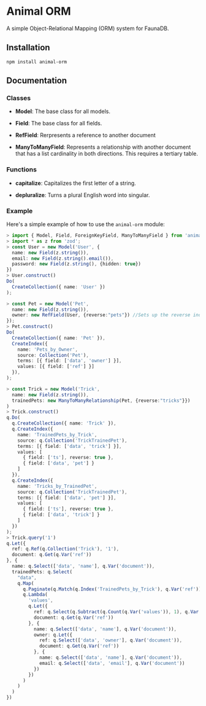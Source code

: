 # Animal ORM

A simple Object-Relational Mapping (ORM) system for FaunaDB.

## Installation

```
npm install animal-orm
```

## Documentation

### Classes

- **Model**: The base class for all models. 

- **Field**: The base class for all fields.

- **RefField**: Rerpresents a reference to another document

- **ManyToManyField**: Represents a relationship with another document that has a list cardinality in both directions. This requires a tertiary table.

### Functions

- **capitalize**: Capitalizes the first letter of a string.

- **depluralize**: Turns a plural English word into singular.

### Example

Here's a simple example of how to use the `animal-orm` module:

```typescript
> import { Model, Field, ForeignKeyField, ManyToManyField } from 'animal-orm';
> import * as z from 'zod';
> const User = new Model('User', {
  name: new Field(z.string()),
  email: new Field(z.string().email()),
  password: new Field(z.string(), {hidden: true})
})
> User.construct()
Do(
  CreateCollection({ name: 'User' })
);

> const Pet = new Model('Pet',
  name: new Field(z.string()),
  owner: new RefField(User, {reverse:"pets"}) //Sets up the reverse index
});
> Pet.construct()
Do(
  CreateCollection({ name: 'Pet' }),
  CreateIndex({
    name: 'Pets_by_Owner',
    source: Collection('Pet'),
    terms: [{ field: ['data', 'owner'] }],
    values: [{ field: ['ref'] }]
  }),
);

> const Trick = new Model('Trick',
  name: new Field(z.string()),
  trainedPets: new ManyToManyRelationship(Pet, {reverse:"tricks"}})
)
> Trick.construct()
q.Do(
  q.CreateCollection({ name: 'Trick' }),
  q.CreateIndex({
    name: 'TrainedPets_by_Trick',
    source: q.Collection('TrickTrainedPet'),
    terms: [{ field: ['data', 'trick'] }],
    values: [
      { field: ['ts'], reverse: true },
      { field: ['data', 'pet'] }
    ]
  }),
  q.CreateIndex({
    name: 'Tricks_by_TrainedPet',
    source: q.Collection('TrickTrainedPet'),
    terms: [{ field: ['data', 'pet'] }],
    values: [
      { field: ['ts'], reverse: true },
      { field: ['data', 'trick'] }
    ]
  })
);
> Trick.query('1')
q.Let({
  ref: q.Ref(q.Collection('Trick'), '1'),
  document: q.Get(q.Var('ref'))
}, {
  name: q.Select(['data', 'name'], q.Var('document')),
  trainedPets: q.Select(
    "data",
    q.Map(
      q.Paginate(q.Match(q.Index('TrainedPets_by_Trick'), q.Var('ref'))),
      q.Lambda(
        'values', 
        q.Let({
          ref: q.Select(q.Subtract(q.Count(q.Var('values')), 1), q.Var('values')),
          document: q.Get(q.Var('ref'))
        }, {
          name: q.Select(['data', 'name'], q.Var('document')),
          owner: q.Let({
            ref: q.Select(['data', 'owner'], q.Var('document')),
            document: q.Get(q.Var('ref'))
          }, {
            name: q.Select(['data', 'name'], q.Var('document')),
            email: q.Select(['data', 'email'], q.Var('document'))
          })
        })
      )
    )
  )
})
